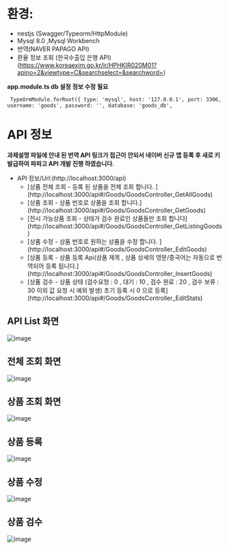 

# 환경: 

* nestjs (Swagger/Typeorm/HttpModule)
* Mysql 8.0 ,Mysql Workbench
* 번역(NAVER PAPAGO API)
* 환율 정보 조회 (한국수출입 은행 API) (https://www.koreaexim.go.kr/ir/HPHKIR020M01?apino=2&viewtype=C&searchselect=&searchword=)

**app.module.ts db 설정 정보 수정 필요**

` 
  TypeOrmModule.forRoot({
                    type: 'mysql',
                    host: '127.0.0.1',
                    port: 3306,
                    username: 'goods',
                    password: '',
                    database: 'goods_db',
`

# API 정보

**과제설명 파일에 안내 된 번역 API 링크가 접근이 안되서 네이버 신규 앱 등록 후 새로 키 발급하여 파파고 API 개발 진행 하였습니다.**

* API 정보/Url:(http://localhost:3000/api) 
  * [상품 전체 조회 - 등록 된 상품을 전체 조회 합니다. ] 
    (http://localhost:3000/api#/Goods/GoodsController_GetAllGoods)
  * [상품 조회 - 상품 번호로 상품을 조회 합니다.]
    (http://localhost:3000/api#/Goods/GoodsController_GetGoods)
  * [전시 가능상품 조회 - 상태가 검수 완료인 상품들만 조회 합니다]
    (http://localhost:3000/api#/Goods/GoodsController_GetListingGoods)
  * [상품 수정 - 상품 번호로 원하는 상품을 수정 합니다. ] 
    (http://localhost:3000/api#/Goods/GoodsController_EditGoods)
  * [상품 등록 - 상품 등록 Api(상품 제목 , 상품 상세의 영문/중국어는 자동으로 번역되어 등록 됩니다.] 
    (http://localhost:3000/api#/Goods/GoodsController_InsertGoods)
  * [상품 검수 - 상품 상태 (검수요청 : 0 , 대기 : 10 , 검수 완료 : 20 , 검수 보류 : 30 이외 값 요청 시 예외 발생) 초기 등록 시 0 으로 등록]
    (http://localhost:3000/api#/Goods/GoodsController_EditStats)

## API List 화면
![image](https://user-images.githubusercontent.com/40415473/193989774-de4af925-ed17-4939-ba00-d826c117ba26.png)

## 전체 조회 화면
![image](https://user-images.githubusercontent.com/40415473/193990002-0fa471df-baaf-4c46-9634-e1b77399196f.png)

## 상품 조회 화면 
![image](https://user-images.githubusercontent.com/40415473/193990140-af492c36-c53f-470f-a2eb-356080ad24d7.png)

## 상품 등록 
![image](https://user-images.githubusercontent.com/40415473/193990774-814f0e17-7701-4a8f-a0f7-4b7d611b7556.png)

## 상품 수정 
![image](https://user-images.githubusercontent.com/40415473/193990914-259799d4-b234-45c0-bdfd-4d712a790a4d.png)

## 상품 검수 
![image](https://user-images.githubusercontent.com/40415473/193991628-8c339548-0bca-4d4c-bd78-1c7ef6faa816.png)
